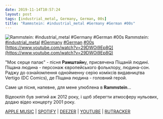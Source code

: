 ```yaml
---
date: 2019-11-14T10:57:24
layout: post
tags: [industrial_metal, Germany, German, 00s]
title: "Rammstein: #industrial_metal #Germany #German #00s"
---
```

![Rammstein: #industrial_metal #Germany #German #00s](https://i.ytimg.com/vi/29DWOi9Ep8Q/maxresdefault.jpg)
Rammstein: [#industrial_metal](/tags/#industrial_metal) [#Germany](/tags/#Germany) [#German](/tags/#German) [#00s](/tags/#00s) [https://www.youtube.com/watch?v=29DWOi9Ep8Q](https://www.youtube.com/watch?v=29DWOi9Ep8Q)

&quot;Моє серце палає&quot; - пісня **Рамштайн**у, присвячена Піщаній людині. Піщана людина - персонаж європейського фольклору, людина-сон. Раджу до ознайомлення однойменну серію коміксів видавництва Vertigo (DC Comics), де Піщана людина - головний герой.

Саме ця пісня, напевне, для мене улюблена в **Rammstein**...

Відеокліп був знятий аж 2012 року, і щоб зберегти атмосферу нульових, додаю відео концерту 2001 року.

[APPLE MUSIC](https://music.apple.com/ru/album/mutter/1440770702) | [SPOTIFY](https://open.spotify.com/album/7ikuEzL6xeAgu6yT6YVLy7) | [DEEZER](https://www.deezer.com/album/1703280?utm_source=deezer&amp;utm_content=album-1703280&amp;utm_term=1601611822_1573721760&amp;utm_medium=web) | [YOUTUBE](https://www.youtube.com/playlist?list=PLBzBwYhHpqLJpxLwf-RXX4FZ8NEc-bn4k) | [RUTRACKER](https://rutracker.org/forum/viewtopic.php?t=5732323)